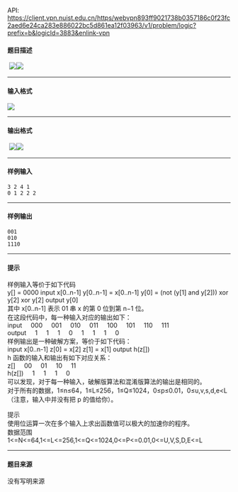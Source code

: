 API: https://client.vpn.nuist.edu.cn/https/webvpn893ff9021738b0357186c0f23fc2aed6e24ca283e886022bc5d861ea12f03963/v1/problem/logic?prefix=b&logicId=3883&enlink-vpn

#### 题目描述

 ![](../file/3883_0.jpg)![](../file/3883_1.jpg)

---

#### 输入格式

![](../file/3883_0.png)

---

#### 输出格式

 ![](../file/3883_0.png)![](../file/3883_1.png)

---

#### 样例输入
```
3 2 4 1
0 1 2 2 2
```

---

#### 样例输出
```
001
010
1110
```

---

#### 提示

样例输入等价于如下代码  
y\[\] = 0000 input x\[0..n-1\] y\[0..n-1\] = x\[0..n-1\] y\[0\] = (not (y\[1\] and y\[2\])) xor y\[2\] xor y\[2\] output y\[0\]  
其中 x\[0..n-1\] 表示 01 串 x 的第 0 位到第 n−1 位。  
在这段代码中，每一种输入对应的输出如下：  
input     000     001     010     011     100     101     110     111  
output     1     1     1     0     1     1     1     0  
样例输出是一种破解方案，等价于如下代码：  
input x\[0..n-1\] z\[0\] = x\[2\] z\[1\] = x\[1\] output h(z\[\])  
h 函数的输入和输出有如下对应关系：  
z\[\]     00     01     10     11  
h(z\[\])     1     1     1     0  
可以发现，对于每一种输入，破解版算法和混淆版算法的输出是相同的。  
对于所有的数据，1≤n≤64，1≤L≤256，1≤Q≤1024，0≤p≤0.01，0≤u,v,s,d,e<L（注意，输入中并没有把 p 的值给你）。  
  
提示  
使用位运算一次在多个输入上求出函数值可以极大的加速你的程序。  
数据范围  
1<=N<=64,1<=L<=256,1<=Q<=1024,0<=P<=0.01,0<=U,V,S,D,E<=L

---

#### 题目来源

没有写明来源
